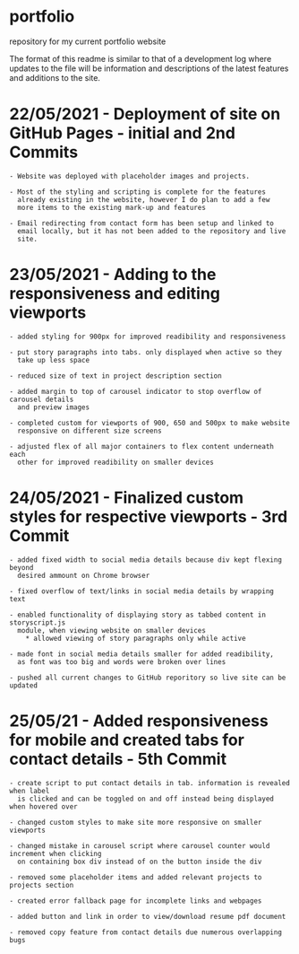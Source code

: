 # portfolio
repository for my current portfolio website

The format of this readme is similar to that of a development log where updates to the file
will be information and descriptions of the latest features and additions to the site.

# 22/05/2021 - Deployment of site on GitHub Pages - initial and 2nd Commits

    - Website was deployed with placeholder images and projects.

    - Most of the styling and scripting is complete for the features 
      already existing in the website, however I do plan to add a few
      more items to the existing mark-up and features

    - Email redirecting from contact form has been setup and linked to 
      email locally, but it has not been added to the repository and live
      site.

# 23/05/2021 - Adding to the responsiveness and editing viewports 

    - added styling for 900px for improved readibility and responsiveness

    - put story paragraphs into tabs. only displayed when active so they
      take up less space

    - reduced size of text in project description section

    - added margin to top of carousel indicator to stop overflow of carousel details
      and preview images

    - completed custom for viewports of 900, 650 and 500px to make website
      responsive on different size screens

    - adjusted flex of all major containers to flex content underneath each
      other for improved readibility on smaller devices

# 24/05/2021 - Finalized custom styles for respective viewports - 3rd Commit

    - added fixed width to social media details because div kept flexing beyond
      desired ammount on Chrome browser

    - fixed overflow of text/links in social media details by wrapping text

    - enabled functionality of displaying story as tabbed content in storyscript.js
      module, when viewing website on smaller devices
        * allowed viewing of story paragraphs only while active

    - made font in social media details smaller for added readibility,
      as font was too big and words were broken over lines
    
    - pushed all current changes to GitHub reporitory so live site can be updated

# 25/05/21 - Added responsiveness for mobile and created tabs for contact details - 5th Commit

    - create script to put contact details in tab. information is revealed when label
      is clicked and can be toggled on and off instead being displayed when hovered over

    - changed custom styles to make site more responsive on smaller viewports

    - changed mistake in carousel script where carousel counter would increment when clicking
      on containing box div instead of on the button inside the div

    - removed some placeholder items and added relevant projects to projects section

    - created error fallback page for incomplete links and webpages

    - added button and link in order to view/download resume pdf document

    - removed copy feature from contact details due numerous overlapping bugs